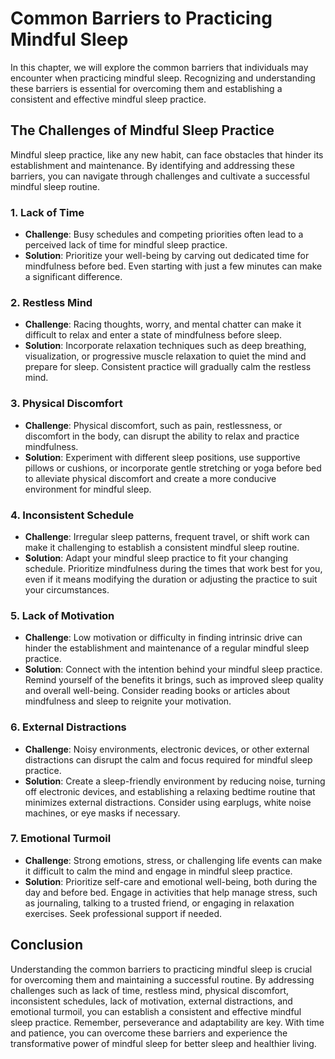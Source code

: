 Common Barriers to Practicing Mindful Sleep
====================================================

In this chapter, we will explore the common barriers that individuals may encounter when practicing mindful sleep. Recognizing and understanding these barriers is essential for overcoming them and establishing a consistent and effective mindful sleep practice.

The Challenges of Mindful Sleep Practice
----------------------------------------

Mindful sleep practice, like any new habit, can face obstacles that hinder its establishment and maintenance. By identifying and addressing these barriers, you can navigate through challenges and cultivate a successful mindful sleep routine.

### 1. Lack of Time

* **Challenge**: Busy schedules and competing priorities often lead to a perceived lack of time for mindful sleep practice.
* **Solution**: Prioritize your well-being by carving out dedicated time for mindfulness before bed. Even starting with just a few minutes can make a significant difference.

### 2. Restless Mind

* **Challenge**: Racing thoughts, worry, and mental chatter can make it difficult to relax and enter a state of mindfulness before sleep.
* **Solution**: Incorporate relaxation techniques such as deep breathing, visualization, or progressive muscle relaxation to quiet the mind and prepare for sleep. Consistent practice will gradually calm the restless mind.

### 3. Physical Discomfort

* **Challenge**: Physical discomfort, such as pain, restlessness, or discomfort in the body, can disrupt the ability to relax and practice mindfulness.
* **Solution**: Experiment with different sleep positions, use supportive pillows or cushions, or incorporate gentle stretching or yoga before bed to alleviate physical discomfort and create a more conducive environment for mindful sleep.

### 4. Inconsistent Schedule

* **Challenge**: Irregular sleep patterns, frequent travel, or shift work can make it challenging to establish a consistent mindful sleep routine.
* **Solution**: Adapt your mindful sleep practice to fit your changing schedule. Prioritize mindfulness during the times that work best for you, even if it means modifying the duration or adjusting the practice to suit your circumstances.

### 5. Lack of Motivation

* **Challenge**: Low motivation or difficulty in finding intrinsic drive can hinder the establishment and maintenance of a regular mindful sleep practice.
* **Solution**: Connect with the intention behind your mindful sleep practice. Remind yourself of the benefits it brings, such as improved sleep quality and overall well-being. Consider reading books or articles about mindfulness and sleep to reignite your motivation.

### 6. External Distractions

* **Challenge**: Noisy environments, electronic devices, or other external distractions can disrupt the calm and focus required for mindful sleep practice.
* **Solution**: Create a sleep-friendly environment by reducing noise, turning off electronic devices, and establishing a relaxing bedtime routine that minimizes external distractions. Consider using earplugs, white noise machines, or eye masks if necessary.

### 7. Emotional Turmoil

* **Challenge**: Strong emotions, stress, or challenging life events can make it difficult to calm the mind and engage in mindful sleep practice.
* **Solution**: Prioritize self-care and emotional well-being, both during the day and before bed. Engage in activities that help manage stress, such as journaling, talking to a trusted friend, or engaging in relaxation exercises. Seek professional support if needed.

Conclusion
----------

Understanding the common barriers to practicing mindful sleep is crucial for overcoming them and maintaining a successful routine. By addressing challenges such as lack of time, restless mind, physical discomfort, inconsistent schedules, lack of motivation, external distractions, and emotional turmoil, you can establish a consistent and effective mindful sleep practice. Remember, perseverance and adaptability are key. With time and patience, you can overcome these barriers and experience the transformative power of mindful sleep for better sleep and healthier living.
